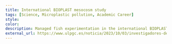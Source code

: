 ```yaml
---
title: International BIOPLAST mesocosm study
tags: [Science, Microplastic pollution, Academic Career]
style: 
color: 
description: Managed fish experimentation in the international BIOPLAST mesocosm study led by ULPGC’s ECOAQUA/EOMAR, assessing the ecological impacts of biodegradable versus conventional plastics on marine communities.
external_url: https://www.ulpgc.es/noticia/2023/10/03/investigadores-del-instituto-ecoaqua-lidera-experimento-internacional-investigar
---
```

